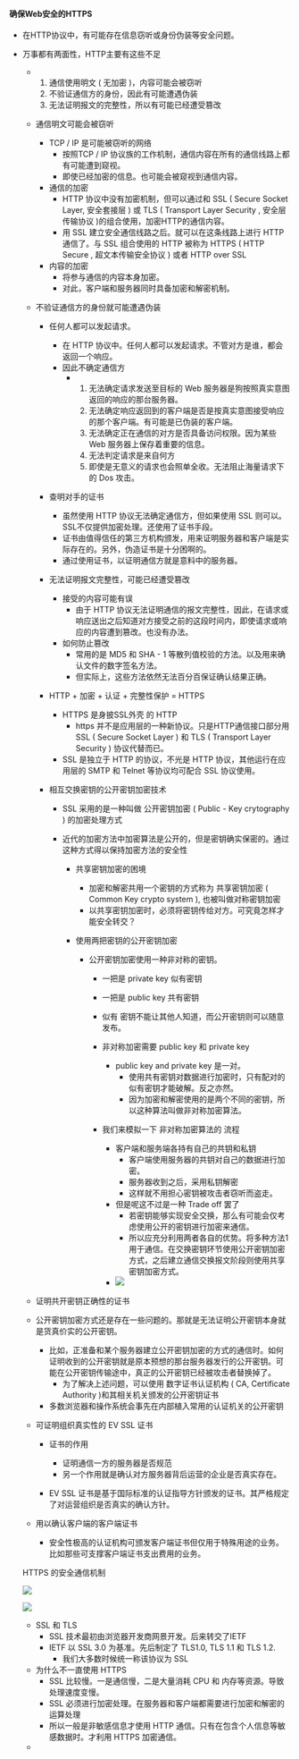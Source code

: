 #### 确保Web安全的HTTPS

- 在HTTP协议中，有可能存在信息窃听或身份伪装等安全问题。

- 万事都有两面性，HTTP主要有这些不足

  - 1. 通信使用明文 ( 无加密 )，内容可能会被窃听
    2. 不验证通信方的身份，因此有可能遭遇伪装
    3. 无法证明报文的完整性，所以有可能已经遭受篡改
  - 通信明文可能会被窃听
  
    - TCP / IP 是可能被窃听的网络
      - 按照TCP / IP 协议族的工作机制，通信内容在所有的通信线路上都有可能遭到窥视。
      - 即使已经加密的信息。也可能会被窥视到通信内容。
    - 通信的加密
      - HTTP 协议中没有加密机制，但可以通过和 SSL ( Secure Socket Layer, 安全套接层 ) 或 TLS ( Transport Layer Security , 安全层传输协议 )的组合使用，加密HTTP的通信内容。
      - 用 SSL 建立安全通信线路之后。就可以在这条线路上进行 HTTP 通信了。与 SSL 组合使用的 HTTP 被称为 HTTPS ( HTTP Secure , 超文本传输安全协议 ) 或者 HTTP over SSL
    - 内容的加密
      - 将参与通信的内容本身加密。
      - 对此，客户端和服务器同时具备加密和解密机制。
  - 不验证通信方的身份就可能遭遇伪装

    - 任何人都可以发起请求。

      - 在 HTTP 协议中。任何人都可以发起请求。不管对方是谁，都会返回一个响应。
      - 因此不确定通信方
        - 1. 无法确定请求发送至目标的 Web 服务器是狗按照真实意图返回的响应的那台服务器。
          2. 无法确定响应返回到的客户端是否是按真实意图接受响应的那个客户端。有可能是已伪装的客户端。
          3. 无法确定正在通信的对方是否具备访问权限。因为某些 Web 服务器上保存着重要的信息。
          4. 无法判定请求是来自何方
          5. 即使是无意义的请求也会照单全收。无法阻止海量请求下的 Dos 攻击。
  
    - 查明对手的证书

      - 虽然使用 HTTP 协议无法确定通信方，但如果使用 SSL 则可以。SSL不仅提供加密处理。还使用了证书手段。
      - 证书由值得信任的第三方机构颁发，用来证明服务器和客户端是实际存在的。另外，伪造证书是十分困啊的。
      - 通过使用证书，以证明通信方就是意料中的服务器。
  
    - 无法证明报文完整性，可能已经遭受篡改

      - 接受的内容可能有误
        - 由于 HTTP 协议无法证明通信的报文完整性，因此，在请求或响应送出之后知道对方接受之前的这段时间内，即使请求或响应的内容遭到篡改。也没有办法。
      - 如何防止篡改
        - 常用的是 MD5 和 SHA - 1 等散列值校验的方法。以及用来确认文件的数字签名方法。
        - 但实际上，这些方法依然无法百分百保证确认结果正确。
  
    - HTTP +  加密 + 认证 + 完整性保护  = HTTPS

      - HTTPS 是身披SSL外壳 的 HTTP
        - https 并不是应用层的一种新协议。只是HTTP通信接口部分用 SSL ( Secure Socket Layer ) 和 TLS ( Transport Layer Security ) 协议代替而已。
      - SSL 是独立于 HTTP 的协议，不光是 HTTP 协议，其他运行在应用层的 SMTP 和 Telnet 等协议均可配合 SSL 协议使用。
  
    - 相互交换密钥的公开密钥加密技术

      - SSL 采用的是一种叫做 公开密钥加密 ( Public - Key crytography ) 的加密处理方式

      - 近代的加密方法中加密算法是公开的，但是密钥确实保密的。通过这种方式得以保持加密方法的安全性

        - 共享密钥加密的困境

          - 加密和解密共用一个密钥的方式称为 共享密钥加密 ( Common Key crypto system ), 也被叫做对称密钥加密
          - 以共享密钥加密时，必须将密钥传给对方。可究竟怎样才能安全转交？
  
        - 使用两把密钥的公开密钥加密

          - 公开密钥加密使用一种非对称的密钥。

            - 一把是 private key 似有密钥

            - 一把是 public key 共有密钥

            - 似有 密钥不能让其他人知道，而公开密钥则可以随意发布。

            - 非对称加密需要 public key 和 private key

              - public key and private key 是一对。
                - 使用共有密钥对数据进行加密时，只有配对的似有密钥才能破解。反之亦然。
                - 因为加密和解密使用的是两个不同的密钥，所以这种算法叫做非对称加密算法。
  
            - 我们来模拟一下 非对称加密算法的 流程

              - 客户端和服务端各持有自己的共钥和私钥
                - 客户端使用服务器的共钥对自己的数据进行加密。
                - 服务器收到之后，采用私钥解密
                - 这样就不用担心密钥被攻击者窃听而盗走。
              - 但是呢这不过是一种 Trade off 罢了
                - 若密钥能够实现安全交换，那么有可能会仅考虑使用公开的密钥进行加密来通信。
                - 所以应充分利用两者各自的优势。将多种方法1用于通信。在交换密钥环节使用公开密钥加密方式，之后建立通信交换报文阶段则使用共享密钥加密方式。
              - ![](https://raw.githubusercontent.com/fansehep/img_HMStrange/master/2022-01-01%2011-09-59%20%E7%9A%84%E5%B1%8F%E5%B9%95%E6%88%AA%E5%9B%BE.png)
  -  证明共开密钥正确性的证书
    - 公开密钥加密方式还是存在一些问题的。那就是无法证明公开密钥本身就是货真价实的公开密钥。
      - 比如，正准备和某个服务器建立公开密钥加密的方式的通信时。如何证明收到的公开密钥就是原本预想的那台服务器发行的公开密钥。可能在公开密钥传输途中，真正的公开密钥已经被攻击者替换掉了。
	    - 为了解决上述问题，可以使用 数字证书认证机构 ( CA, Certificate Authority )和其相关机关颁发的公开密钥证书
      - 多数浏览器和操作系统会事先在内部植入常用的认证机关的公开密钥
  
    - 可证明组织真实性的 EV SSL 证书
      - 证书的作用
        - 证明通信一方的服务器是否规范
        - 另一个作用就是确认对方服务器背后运营的企业是否真实存在。
  
      - EV SSL 证书是基于国际标准的认证指导方针颁发的证书。其严格规定了对运营组织是否真实的确认方针。
  
    - 用以确认客户端的客户端证书
      - 安全性极高的认证机构可颁发客户端证书但仅用于特殊用途的业务。比如那些可支撑客户端证书支出费用的业务。
  
  
  
  
  HTTPS 的安全通信机制
  
  ![](https://raw.githubusercontent.com/fansehep/img_HMStrange/master/2022-01-01%2011-27-18%20%E7%9A%84%E5%B1%8F%E5%B9%95%E6%88%AA%E5%9B%BE.png)
  
  ![](https://raw.githubusercontent.com/fansehep/img_HMStrange/master/2022-01-01%2011-30-13%20%E7%9A%84%E5%B1%8F%E5%B9%95%E6%88%AA%E5%9B%BE.png)
  
  - SSL 和 TLS
    -  SSL 技术最初由浏览器开发商网景开发。后来转交了IETF
    - IETF 以 SSL 3.0 为基准。先后制定了 TLS1.0, TLS 1.1 和 TLS 1.2.
      - 我们大多数时候统一称该协议为 SSL
  - 为什么不一直使用 HTTPS 
    - SSL 比较慢。一是通信慢，二是大量消耗 CPU 和 内存等资源。导致处理速度变慢。
    - SSL 必须进行加密处理。在服务器和客户端都需要进行加密和解密的运算处理
    - 所以一般是非敏感信息才使用 HTTP 通信。只有在包含个人信息等敏感数据时。才利用 HTTPS 加密通信。
  - 
  
  ​	
  
  
  
  
  
  
  
  
  
  
  
  
  
  
  
  
  
  
  
  
  
  
  
  
  
  ​            
  
  ​            



























































